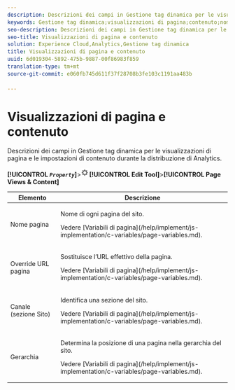 ```yaml
---
description: Descrizioni dei campi in Gestione tag dinamica per le visualizzazioni di pagina e le impostazioni di contenuto durante la distribuzione di Analytics.
keywords: Gestione tag dinamica;visualizzazioni di pagina;contenuto;nome pagina;URL pagina override;canale;sezione del sito;gerarchia
seo-description: Descrizioni dei campi in Gestione tag dinamica per le visualizzazioni di pagina e le impostazioni di contenuto durante la distribuzione di Analytics.
seo-title: Visualizzazioni di pagina e contenuto
solution: Experience Cloud,Analytics,Gestione tag dinamica
title: Visualizzazioni di pagina e contenuto
uuid: 6d019304-5892-475b-9887-00f86983f859
translation-type: tm+mt
source-git-commit: e060fb745d611f37f28708b3fe103c1191aa483b

---
```



# Visualizzazioni di pagina e contenuto

Descrizioni dei campi in Gestione tag dinamica per le visualizzazioni di pagina e le impostazioni di contenuto durante la distribuzione di Analytics.

**[!UICONTROL  *`Property`*]**&gt;![](assets/settings_gear.png)**[!UICONTROL Edit Tool]**&gt;**[!UICONTROL Page Views & Content]**

<table id="table_654149A8A66B404BBF9BAF8EC67F5F8F"> 
 <thead> 
  <tr> 
   <th colname="col1" class="entry"> Elemento </th> 
   <th colname="col2" class="entry"> Descrizione </th> 
  </tr> 
 </thead>
 <tbody> 
  <tr> 
   <td colname="col1"> Nome pagina </td> 
   <td colname="col2"> <p>Nome di ogni pagina del sito. </p> <p>Vedere [Variabili di pagina](/help/implement/js-implementation/c-variables/page-variables.md). </p> </td> 
  </tr> 
  <tr> 
   <td colname="col1"> Override URL pagina </td> 
   <td colname="col2"> <p> Sostituisce l’URL effettivo della pagina. </p> <p>Vedere [Variabili di pagina](/help/implement/js-implementation/c-variables/page-variables.md). </p> </td> 
  </tr> 
  <tr> 
   <td colname="col1"> Canale (sezione Sito) </td> 
   <td colname="col2"> <p>Identifica una sezione del sito. </p> <p>Vedere [Variabili di pagina](/help/implement/js-implementation/c-variables/page-variables.md). </p> </td> 
  </tr> 
  <tr> 
   <td colname="col1"> Gerarchia </td> 
   <td colname="col2"> <p>Determina la posizione di una pagina nella gerarchia del sito. </p> <p>Vedere [Variabili di pagina](/help/implement/js-implementation/c-variables/page-variables.md). </p> </td> 
  </tr> 
 </tbody> 
</table>

